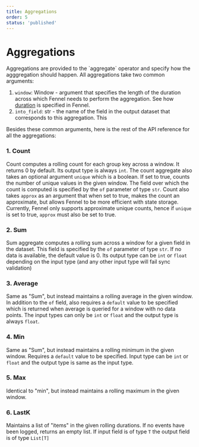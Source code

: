 ```yaml
---
title: Aggregations
order: 5
status: 'published'
---
```


# Aggregations

Aggregations are provided to the \`aggregate\` operator and specify how the agggregation should happen. All aggregations take two common arguments:

1. `window`: Window - argument that specifies the length of the duration across which Fennel needs to perform the aggregation. See how [duration](/api-reference/duration) is specified in Fennel.
2. `into_field`: str - the name of the field in the output dataset that corresponds to this aggregation. This&#x20;

Besides these common arguments, here is the rest of the API reference for all the aggregations:

### 1. Count

Count computes a rolling count for each group key across a window.  It returns 0 by default. Its output type is always `int`.&#x20;
The count aggregate also takes an optional argument `unique` which is a boolean. If set to true, counts the number of unique values in the given window.&#x20;
The field over which the count is computed is specified by the `of` parameter of type `str`.&#x20;
Count also takes `approx` as an argument that when set to true, makes the count an approximate, but allows Fennel to be more efficient with state storage. 
Currently, Fennel only supports approximate unique counts, hence if `unique` is set to true, `approx` must also be set to true.&#x20;

### 2. Sum &#x20;

Sum aggregate computes a rolling sum across a window for a given field in the dataset. This field is specified by the `of` parameter of type `str`. If no data is available, the default value is 0. Its output type can be `int` or `float` depending on the input type (and any other input type will fail sync validation)

### 3. Average

Same as "Sum", but instead maintains a rolling average in the given window. In addition to the `of` field, also requires a `default` value to be specified which is returned when average is queried for a window with no data points. The input types can only be `int` or `float` and the output type is always `float`.

### 4. Min&#x20;

Same as "Sum", but instead maintains a rolling minimum in the given window. Requires a `default` value to be specified. Input type can be `int` or `float` and the output type is same as the input type.

### 5. Max&#x20;

Identical to "min", but instead maintains a rolling maximum in the given window.&#x20;

### 6. LastK

Maintains a list of "items" in the given rolling durations. If no events have been logged, returns an empty list. If input field is of type `T` the output field is of type `List[T]`

